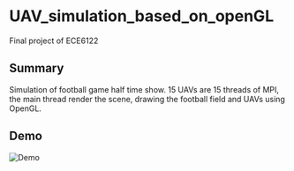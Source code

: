# UAV_simulation_based_on_openGL
Final project of ECE6122

## Summary

Simulation of football game half time show. 15 UAVs are 15 threads of MPI, the main thread render the scene, drawing the football field and UAVs using OpenGL.

## Demo
![Demo](https://github.com/SKZhao97/UAV_simulation_based_on_openGL_and_MPI/blob/master/demo.gif)
